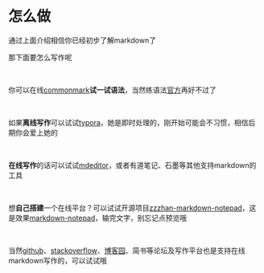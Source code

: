 # 怎么做

通过上面介绍相信你已经初步了解markdown了

那下面要怎么写作呢

<br />

你可以在线[commonmark](https://spec.commonmark.org/dingus/)**试一试语法**，当然练语法[官方](https://commonmark.org/help/tutorial/)再好不过了

<br />

如果**离线写作**可以试试[typora](https://www.typora.io/)，她是即时处理的，刚开始可能会不习惯，相信后期你会爱上她的

<br />

**在线写作**的话可以试试[mdeditor](https://www.zybuluo.com/mdeditor)，或者有道笔记、石墨等其他支持markdown的工具

<br />

想**自己搭建**一个在线平台？可以试试开源项目[zzzhan-markdown-notepad](https://github.com/zzzhan/markdown-notepad)，这是效果[markdown-notepad](https://zlogs.net/markdown-notepad/)，输完文字，别忘记点预览哦

<br />

当然[github](<https://github.com/>)、[stackoverflow](<https://stackoverflow.com/>)、[博客园](https://www.cnblogs.com)、简书等论坛及写作平台也是支持在线markdown写作的，可以试试哦
